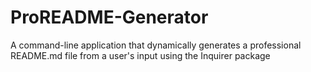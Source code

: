 # ProREADME-Generator
A command-line application that dynamically generates a professional README.md file from a user's input using the Inquirer package
